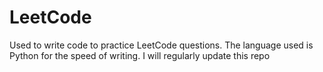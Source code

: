 # LeetCode
Used to write code to practice LeetCode questions.
The language used is Python for the speed of writing.
I will regularly update this repo
